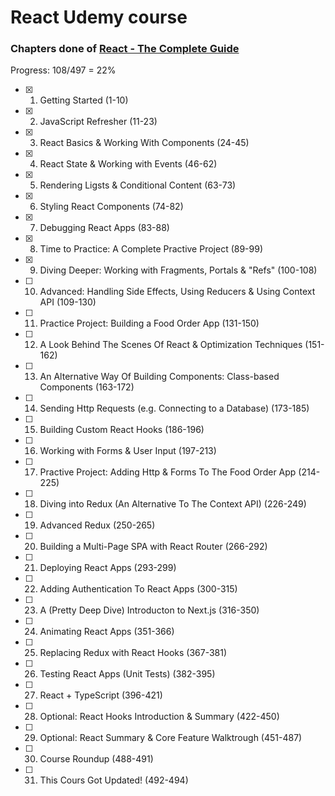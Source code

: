 # React Udemy course

### Chapters done of [React - The Complete Guide](https://www.udemy.com/course/react-the-complete-guide-incl-redux)

Progress: 108/497 = 22%

-   [x] 1. Getting Started (1-10)
-   [x] 2. JavaScript Refresher (11-23)
-   [x] 3. React Basics & Working With Components (24-45)
-   [x] 4. React State & Working with Events (46-62)
-   [x] 5. Rendering Ligsts & Conditional Content (63-73)
-   [x] 6. Styling React Components (74-82)
-   [x] 7. Debugging React Apps (83-88)
-   [x] 8. Time to Practice: A Complete Practive Project (89-99)
-   [x] 9. Diving Deeper: Working with Fragments, Portals & "Refs" (100-108)
-   [ ] 10. Advanced: Handling Side Effects, Using Reducers & Using Context API (109-130)
-   [ ] 11. Practice Project: Building a Food Order App (131-150)
-   [ ] 12. A Look Behind The Scenes Of React & Optimization Techniques (151-162)
-   [ ] 13. An Alternative Way Of Building Components: Class-based Components (163-172)
-   [ ] 14. Sending Http Requests (e.g. Connecting to a Database) (173-185)
-   [ ] 15. Building Custom React Hooks (186-196)
-   [ ] 16. Working with Forms & User Input (197-213)
-   [ ] 17. Practive Project: Adding Http & Forms To The Food Order App (214-225)
-   [ ] 18. Diving into Redux (An Alternative To The Context API) (226-249)
-   [ ] 19. Advanced Redux (250-265)
-   [ ] 20. Building a Multi-Page SPA with React Router (266-292)
-   [ ] 21. Deploying React Apps (293-299)
-   [ ] 22. Adding Authentication To React Apps (300-315)
-   [ ] 23. A (Pretty Deep Dive) Introducton to Next.js (316-350)
-   [ ] 24. Animating React Apps (351-366)
-   [ ] 25. Replacing Redux with React Hooks (367-381)
-   [ ] 26. Testing React Apps (Unit Tests) (382-395)
-   [ ] 27. React + TypeScript (396-421)
-   [ ] 28. Optional: React Hooks Introduction & Summary (422-450)
-   [ ] 29. Optional: React Summary & Core Feature Walktrough (451-487)
-   [ ] 30. Course Roundup (488-491)
-   [ ] 31. This Cours Got Updated! (492-494)
